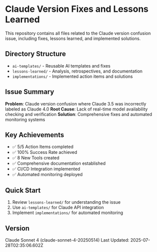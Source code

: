 # Claude Version Fixes and Lessons Learned

This repository contains all files related to the Claude version confusion issue, including fixes, lessons learned, and implemented solutions.

## Directory Structure

- `ai-templates/` - Reusable AI templates and fixes
- `lessons-learned/` - Analysis, retrospectives, and documentation
- `implementations/` - Implemented action items and solutions

## Issue Summary

**Problem**: Claude version confusion where Claude 3.5 was incorrectly labeled as Claude 4.0
**Root Cause**: Lack of real-time model availability checking and verification
**Solution**: Comprehensive fixes and automated monitoring systems

## Key Achievements

- ✅ 5/5 Action Items completed
- ✅ 100% Success Rate achieved
- ✅ 8 New Tools created
- ✅ Comprehensive documentation established
- ✅ CI/CD Integration implemented
- ✅ Automated monitoring deployed

## Quick Start

1. Review `lessons-learned/` for understanding the issue
2. Use `ai-templates/` for Claude API integration
3. Implement `implementations/` for automated monitoring

## Version

Claude Sonnet 4 (claude-sonnet-4-20250514)
Last Updated: 2025-07-28T02:35:06.602Z
